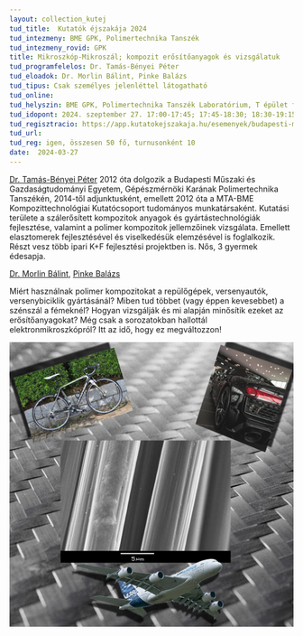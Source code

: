 ```yaml
---
layout: collection_kutej
tud_title:  Kutatók éjszakája 2024
tud_intezmeny: BME GPK, Polimertechnika Tanszék
tud_intezmeny_rovid: GPK
title: Mikroszkóp-Mikroszál; kompozit erősítőanyagok és vizsgálatuk
tud_programfelelos: Dr. Tamás-Bényei Péter
tud_eloadok: Dr. Morlin Bálint, Pinke Balázs
tud_tipus: Csak személyes jelenléttel látogatható
tud_online: 
tud_helyszin: BME GPK, Polimertechnika Tanszék Laboratórium, T épület földszint
tud_idopont: 2024. szeptember 27. 17:00-17:45; 17:45-18:30; 18:30-19:15; 19:15-20:00; 20:00-20:45
tud_regisztracio: https://app.kutatokejszakaja.hu/esemenyek/budapesti-muszaki-es-gazdasagtudomanyi-egyetem/mikroszkop-mikroszal-kompozit-erositoanyagok-es-vizsgalatuk-1 
tud_url: 
tud_reg: igen, összesen 50 fő, turnusonként 10
date:  2024-03-27
---
```


[Dr. Tamás-Bényei Péter](http://www.pt.bme.hu/munkatarsadatlap.php?id=25B9ug9m48B6A987r5q2343q99nw9rb7m3n3qwh2&l=m) 2012 óta dolgozik a Budapesti Műszaki és Gazdaságtudományi Egyetem, Gépészmérnöki Karának Polimertechnika Tanszékén, 2014-től adjunktusként, emellett 2012 óta a MTA-BME Kompozittechnológiai Kutatócsoport tudományos munkatársaként. Kutatási területe a szálerősített kompozitok anyagok és gyártástechnológiák fejlesztése, valamint a polimer kompozitok jellemzőinek vizsgálata. Emellett elasztomerek fejlesztésével és viselkedésük elemzésével is foglalkozik. Részt vesz több ipari K+F fejlesztési projektben is. Nős, 3 gyermek édesapja.

[Dr. Morlin Bálint](http://www.pt.bme.hu/munkatarsadatlap.php?id=62kg49hu387647td29786bpccxc96c35466338Bo&l=m), 
[Pinke Balázs](https://tudprog.bme.hu/kutatok_ejszakaja/profilok/pinke_balazs_gabor)

Miért használnak polimer kompozitokat a repülőgépek, versenyautók, versenybiciklik gyártásánál? Miben tud többet (vagy éppen kevesebbet) a szénszál a fémeknél? Hogyan vizsgálják és mi alapján minősítik ezeket az erősítőanyagokat? Még csak a sorozatokban hallottál elektronmikroszkópról? Itt az idő, hogy ez megváltozzon!

![Mikroszkóp-Mikroszál; kompozit erősítőanyagok és vizsgálatuk](../2023/images/MiMi4.jpg)
